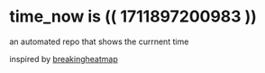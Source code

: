 # time_now is (( 1711897200983 ))

an automated repo that shows the currnent time

inspired by [breakingheatmap](https://github.com/breakingheatmap/breakingheatmap)